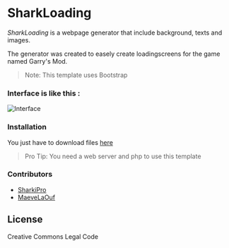 # SharkLoading

*SharkLoading*  is a webpage generator that include background, texts and images.

The generator was created to easely create loadingscreens for the game named Garry's Mod.

>Note: This template uses Bootstrap

### Interface is like this :

![Interface](https://i.gyazo.com/8a0e429c1d35a7a298c878c706bd8b47.png)


### Installation

You just have to download files [here](https://github.com/SharkiPro/SharkLoading/archive/master.zip)

> Pro Tip: You need a web server and php to use this template

### Contributors

- [SharkiPro](https://github.com/SharkiPro)
- [MaeveLaOuf](https://github.com/MaeveLaOuf)

License
----

Creative Commons Legal Code
